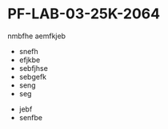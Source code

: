 # PF-LAB-03-25K-2064
nmbfhe
aemfkjeb
* snefh
* efjkbe
* sebfjhse
* sebgefk
* seng
* seg
+ jebf
+ senfbe
